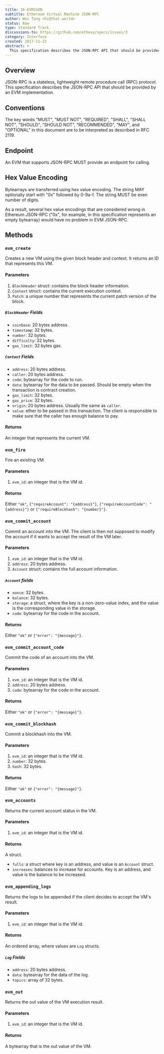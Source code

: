```yaml
---
title: 16-EVMJSON
subtitle: Ethereum Virtual Machine JSON-RPC
author: Wei Tang <hi@that.world>
status: Raw
type: Standard Track
discussions-to: https://github.com/ethoxy/specs/issues/3
category: Interface
created: 2017-11-22
abstract: >
  This specification describes the JSON-RPC API that should be provided by an EVM implementation.
---
```


Overview
--------

JSON-RPC is a stateless, lightweight remote procedure call (RPC)
protocol. This specification describes the JSON-RPC API that should be
provided by an EVM implementation.

Conventions
-----------

The key words \"MUST\", \"MUST NOT\", \"REQUIRED\", \"SHALL\", \"SHALL
NOT\", \"SHOULD\", \"SHOULD NOT\", \"RECOMMENDED\", \"MAY\", and
\"OPTIONAL\" in this document are to be interpreted as described in RFC
2119.

Endpoint
--------

An EVM that supports JSON-RPC MUST provide an endpoint for calling.

Hex Value Encoding
------------------

Bytearrays are transferred using hex value encoding. The string MAY
optionally start with \"0x\" followed by 0-9a-f. The string MUST be even
number of digits.

As a result, several hex value encodings that are considered wrong in
Ethereum JSON-RPC (\"0x\", for example, in this specification represents
an empty bytearray) would have no problem in EVM JSON-RPC.

Methods
-------

### `evm_create`

Creates a new VM using the given block header and context. It returns an
ID that represents this VM.

#### Parameters

1.  `BlockHeader` struct: contains the block header information.
2.  `Context` struct: contains the current execution context.
3.  `Patch`: a unique number that represents the current patch version
    of the block.

##### `BlockHeader` Fields

-   `coinbase`: 20 bytes address.
-   `timestamp`: 32 bytes.
-   `number`: 32 bytes.
-   `difficulty`: 32 bytes.
-   `gas_limit`: 32 bytes gas.

##### `Context` Fields

-   `address`: 20 bytes address.
-   `caller`: 20 bytes address.
-   `code`: bytearray for the code to run.
-   `data`: bytearray for the data to be passed. Should be empty when
    the transaction is contract creation.
-   `gas_limit`: 32 bytes.
-   `gas_price`: 32 bytes.
-   `origin`: 20 bytes address. Usually the same as `caller`.
-   `value`: ether to be passed in this transaction. The client is
    responsible to make sure that the caller has enough balance to pay.

#### Returns

An integer that represents the current VM.

### `evm_fire`

Fire an existing VM.

#### Parameters

1.  `evm_id`: an integer that is the VM id.

#### Returns

Either `"ok"`, `{"requireAccount": "{address}"}`,
`{"requireAccountCode": "{address}"}` or
`{"requireBlockhash": "{number}"}`.

### `evm_commit_account`

Commit an account into the VM. The client is then not supposed to modify
the account if it wants to accept the result of the VM later.

#### Parameters

1.  `evm_id`: an integer that is the VM id.
2.  `address`: 20 bytes address.
3.  `Account` struct: contains the full account information.

##### `Account` fields

-   `nonce`: 32 bytes.
-   `balance`: 32 bytes.
-   `storage`: a struct, where the key is a non-zero-value index, and
    the value is the corresponding value in the storage.
-   `code`: bytearray for the code in the account.

#### Returns

Either `"ok"` or `{"error": "{message}"}`.

### `evm_commit_account_code`

Commit the code of an account into the VM.

#### Parameters

1.  `evm_id`: an integer that is the VM id.
2.  `address`: 20 bytes address.
3.  `code`: bytearray for the code in the account.

#### Returns

Either `"ok"` or `{"error": "{message}"}`.

### `evm_commit_blockhash`

Commit a blockhash into the VM.

#### Parameters

1.  `evm_id`: an integer that is the VM id.
2.  `number`: 32 bytes.
3.  `hash`: 32 bytes.

#### Returns

Either `"ok"` or `{"error": "{message}"}`.

### `evm_accounts`

Returns the current account status in the VM.

#### Parameters

1.  `evm_id`: an integer that is the VM id.

#### Returns

A struct.

-   `fulls`: a struct where key is an address, and value is an `Account`
    struct.
-   `increases`: balances to increase for accounts. Key is an address,
    and value is the balance to be increased.

### `evm_appending_logs`

Returns the logs to be appended if the client decides to accept the
VM\'s result.

#### Parameters

1.  `evm_id`: an integer that is the VM id.

#### Returns

An ordered array, where values are `Log` structs.

##### `Log` Fields

-   `address`: 20 bytes address.
-   `data`: bytearray for the data of the log.
-   `topics`: array of 32 bytes.

### `evm_out`

Returns the out value of the VM execution result.

#### Parameters

1.  `evm_id`: an integer that is the VM id.

#### Returns

A bytearray that is the out value of the VM.
